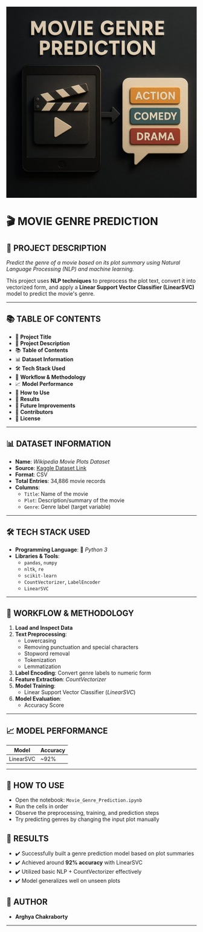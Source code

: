 <p align="center">
  <img src="MovieGenre.jpg" alt="Sentiment Analysis Output" width="600"/>
</p>

# 🎬 **MOVIE GENRE PREDICTION**


## 🧾 **PROJECT DESCRIPTION**
*Predict the genre of a movie based on its plot summary using Natural Language Processing (NLP) and machine learning.*

This project uses **NLP techniques** to preprocess the plot text, convert it into vectorized form, and apply a **Linear Support Vector Classifier (LinearSVC)** model to predict the movie's genre.

---

## 📚 **TABLE OF CONTENTS**
- 📌 **Project Title**
- 🧾 **Project Description**
- 📚 **Table of Contents**
- 📊 **Dataset Information**
- 🛠️ **Tech Stack Used**
- 🧠 **Workflow & Methodology**
- 📈 **Model Performance**
- 🧪 **How to Use**
- 🏁 **Results**
- 🚀 **Future Improvements**
- 👥 **Contributors**
- 📝 **License**

---

## 📊 **DATASET INFORMATION**
- **Name**: *Wikipedia Movie Plots Dataset*
- **Source**: [Kaggle Dataset Link](https://www.kaggle.com/datasets/jrobischon/wikipedia-movie-plots)
- **Format**: CSV  
- **Total Entries**: 34,886 movie records  
- **Columns**:
  - `Title`: Name of the movie  
  - `Plot`: Description/summary of the movie  
  - `Genre`: Genre label (target variable)

---

## 🛠️ **TECH STACK USED**
- **Programming Language**: 🐍 *Python 3*
- **Libraries & Tools**:
  - `pandas`, `numpy`
  - `nltk`, `re`
  - `scikit-learn`
  - `CountVectorizer`, `LabelEncoder`
  - `LinearSVC`

---

## 🧠 **WORKFLOW & METHODOLOGY**
1. **Load and Inspect Data**
2. **Text Preprocessing**:
   - Lowercasing  
   - Removing punctuation and special characters  
   - Stopword removal  
   - Tokenization  
   - Lemmatization  
3. **Label Encoding**: Convert genre labels to numeric form  
4. **Feature Extraction**: *CountVectorizer*  
5. **Model Training**:
   - Linear Support Vector Classifier (*LinearSVC*)  
6. **Model Evaluation**:
   - Accuracy Score  

---

## 📈 **MODEL PERFORMANCE**
| Model      | Accuracy |
|------------|----------|
| LinearSVC  | ~92%     |

---

## 🧪 **HOW TO USE**
- Open the notebook: `Movie_Genre_Prediction.ipynb`  
- Run the cells in order  
- Observe the preprocessing, training, and prediction steps  
- Try predicting genres by changing the input plot manually


## 🏁 **RESULTS**
- ✔️ Successfully built a genre prediction model based on plot summaries  
- ✔️ Achieved around **92% accuracy** with LinearSVC  
- ✔️ Utilized basic NLP + CountVectorizer effectively  
- ✔️ Model generalizes well on unseen plots

## 👥 **AUTHOR**
- **Arghya Chakraborty** 

---
